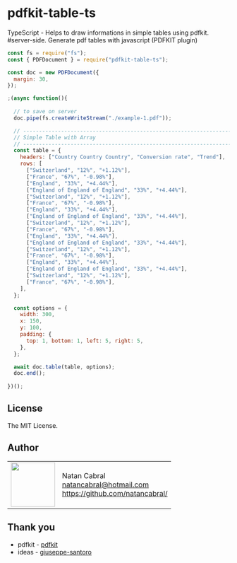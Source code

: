 # pdfkit-table-ts

TypeScript - Helps to draw informations in simple tables using pdfkit. #server-side. Generate pdf tables with javascript (PDFKIT plugin) 

```js
const fs = require("fs");
const { PDFDocument } = require("pdfkit-table-ts");

const doc = new PDFDocument({
  margin: 30, 
});

;(async function(){
 
  // to save on server
  doc.pipe(fs.createWriteStream("./example-1.pdf"));

  // -----------------------------------------------------------------------------------------------------
  // Simple Table with Array
  // -----------------------------------------------------------------------------------------------------
  const table = {
    headers: ["Country Country Country", "Conversion rate", "Trend"],
    rows: [
      ["Switzerland", "12%", "+1.12%"],
      ["France", "67%", "-0.98%"],
      ["England", "33%", "+4.44%"],
      ["England of England of England", "33%", "+4.44%"],
      ["Switzerland", "12%", "+1.12%"],
      ["France", "67%", "-0.98%"],
      ["England", "33%", "+4.44%"],
      ["England of England of England", "33%", "+4.44%"],
      ["Switzerland", "12%", "+1.12%"],
      ["France", "67%", "-0.98%"],
      ["England", "33%", "+4.44%"],
      ["England of England of England", "33%", "+4.44%"],
      ["Switzerland", "12%", "+1.12%"],
      ["France", "67%", "-0.98%"],
      ["England", "33%", "+4.44%"],
      ["England of England of England", "33%", "+4.44%"],
      ["Switzerland", "12%", "+1.12%"],
      ["France", "67%", "-0.98%"],
    ],
  };

  const options = {
    width: 300,
    x: 150,
    y: 100,
    padding: {
      top: 1, bottom: 1, left: 5, right: 5, 
    },
  };

  await doc.table(table, options);
  doc.end();
 
})();

```

## License

The MIT License.

## Author

<table>
  <tr>
    <td>
      <img src="https://github.com/natancabral.png?s=100" width="100"/>
    </td>
    <td>
      Natan Cabral<br />
      <a href="mailto:natancabral@hotmail.com">natancabral@hotmail.com</a><br />
      <a href="https://github.com/natancabral/">https://github.com/natancabral/</a>
    </td>
  </tr>
</table>

## Thank you

- pdfkit - [pdfkit](https://www.npmjs.com/package/pdfkit)
- ideas - [giuseppe-santoro](https://github.com/foliojs/pdfkit/issues/29#issuecomment-56504943)
